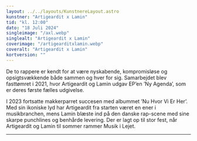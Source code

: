 ```yaml
---
layout: ../../layouts/KunstnereLayout.astro
kunstner: "Artigeardit x Lamin"
tid: "kl. 12:00"
dato: "18 Juli 2024"
singleimage: "/axl.webp"
singlealt: "Artigeardit x Lamin"
coverimage: "/artigearditxlamin.webp"
coveralt: "Artigeardit x Lamin"
kortversion: ""
---
```


De to rappere er kendt for at være nyskabende, kompromisløse og opsigtsvækkende både sammen og hver for sig. Samarbejdet blev fasttømret i 2021, hvor Artigeardit og Lamin udgav EP’en ’Ny Agenda’, som er deres første fælles udgivelse.

I 2023 fortsatte makkerparret succesen med albummet ’Nu Hvor Vi Er Her’. Med sin ikoniske lyd har Artigeardit fra starten været en ener i musikbranchen, mens Lamin blæste ind på den danske rap-scene med sine skarpe punchlines og benhårde levering. Der er lagt op til stor fest, når Artigeardit og Lamin til sommer rammer Musik i Lejet.

---
